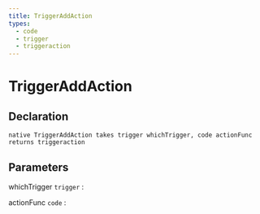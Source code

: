```yaml
---
title: TriggerAddAction
types:
  - code
  - trigger
  - triggeraction
---
```


# TriggerAddAction

## Declaration

```jass
native TriggerAddAction takes trigger whichTrigger, code actionFunc returns triggeraction
```

## Parameters
whichTrigger `trigger`
: 

actionFunc `code`
: 

